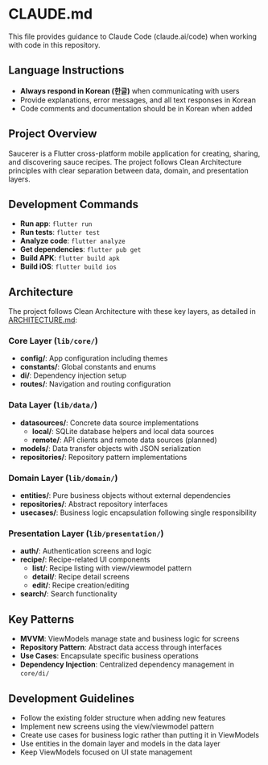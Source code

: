 # CLAUDE.md

This file provides guidance to Claude Code (claude.ai/code) when working with code in this repository.

## Language Instructions

- **Always respond in Korean (한글)** when communicating with users
- Provide explanations, error messages, and all text responses in Korean
- Code comments and documentation should be in Korean when added

## Project Overview

Saucerer is a Flutter cross-platform mobile application for creating, sharing, and discovering sauce recipes. The project follows Clean Architecture principles with clear separation between data, domain, and presentation layers.

## Development Commands

- **Run app**: `flutter run`
- **Run tests**: `flutter test`
- **Analyze code**: `flutter analyze`
- **Get dependencies**: `flutter pub get`
- **Build APK**: `flutter build apk`
- **Build iOS**: `flutter build ios`

## Architecture

The project follows Clean Architecture with these key layers, as detailed in [ARCHITECTURE.md](./ARCHITECTURE.md):

### Core Layer (`lib/core/`)
- **config/**: App configuration including themes
- **constants/**: Global constants and enums
- **di/**: Dependency injection setup
- **routes/**: Navigation and routing configuration

### Data Layer (`lib/data/`)
- **datasources/**: Concrete data source implementations
  - **local/**: SQLite database helpers and local data sources
  - **remote/**: API clients and remote data sources (planned)
- **models/**: Data transfer objects with JSON serialization
- **repositories/**: Repository pattern implementations

### Domain Layer (`lib/domain/`)
- **entities/**: Pure business objects without external dependencies
- **repositories/**: Abstract repository interfaces
- **usecases/**: Business logic encapsulation following single responsibility

### Presentation Layer (`lib/presentation/`)
- **auth/**: Authentication screens and logic
- **recipe/**: Recipe-related UI components
  - **list/**: Recipe listing with view/viewmodel pattern
  - **detail/**: Recipe detail screens
  - **edit/**: Recipe creation/editing
- **search/**: Search functionality

## Key Patterns

- **MVVM**: ViewModels manage state and business logic for screens
- **Repository Pattern**: Abstract data access through interfaces
- **Use Cases**: Encapsulate specific business operations
- **Dependency Injection**: Centralized dependency management in `core/di/`

## Development Guidelines

- Follow the existing folder structure when adding new features
- Implement new screens using the view/viewmodel pattern
- Create use cases for business logic rather than putting it in ViewModels
- Use entities in the domain layer and models in the data layer
- Keep ViewModels focused on UI state management